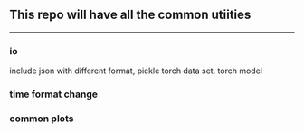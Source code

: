 ## This repo will have all the common utiities

----
### io
include json with different format, pickle
torch data set. torch model

### time format change


### common plots


